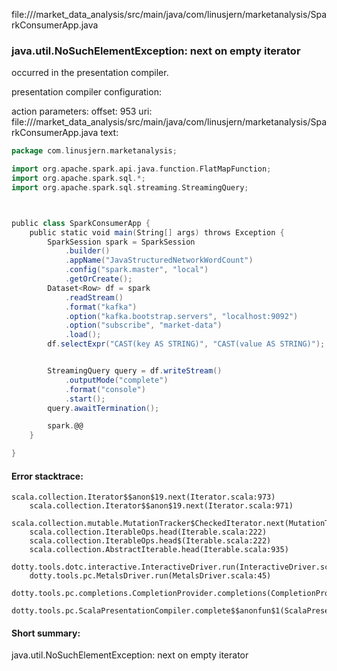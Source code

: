 file://<WORKSPACE>/market_data_analysis/src/main/java/com/linusjern/marketanalysis/SparkConsumerApp.java
### java.util.NoSuchElementException: next on empty iterator

occurred in the presentation compiler.

presentation compiler configuration:


action parameters:
offset: 953
uri: file://<WORKSPACE>/market_data_analysis/src/main/java/com/linusjern/marketanalysis/SparkConsumerApp.java
text:
```scala
package com.linusjern.marketanalysis;

import org.apache.spark.api.java.function.FlatMapFunction;
import org.apache.spark.sql.*;
import org.apache.spark.sql.streaming.StreamingQuery;



public class SparkConsumerApp {
    public static void main(String[] args) throws Exception {
        SparkSession spark = SparkSession
            .builder()
            .appName("JavaStructuredNetworkWordCount")
            .config("spark.master", "local")
            .getOrCreate();
        Dataset<Row> df = spark
            .readStream()
            .format("kafka")
            .option("kafka.bootstrap.servers", "localhost:9092")
            .option("subscribe", "market-data")
            .load();
        df.selectExpr("CAST(key AS STRING)", "CAST(value AS STRING)");


        StreamingQuery query = df.writeStream()
            .outputMode("complete")
            .format("console")
            .start();
        query.awaitTermination();

        spark.@@
    }

}

```



#### Error stacktrace:

```
scala.collection.Iterator$$anon$19.next(Iterator.scala:973)
	scala.collection.Iterator$$anon$19.next(Iterator.scala:971)
	scala.collection.mutable.MutationTracker$CheckedIterator.next(MutationTracker.scala:76)
	scala.collection.IterableOps.head(Iterable.scala:222)
	scala.collection.IterableOps.head$(Iterable.scala:222)
	scala.collection.AbstractIterable.head(Iterable.scala:935)
	dotty.tools.dotc.interactive.InteractiveDriver.run(InteractiveDriver.scala:164)
	dotty.tools.pc.MetalsDriver.run(MetalsDriver.scala:45)
	dotty.tools.pc.completions.CompletionProvider.completions(CompletionProvider.scala:50)
	dotty.tools.pc.ScalaPresentationCompiler.complete$$anonfun$1(ScalaPresentationCompiler.scala:146)
```
#### Short summary: 

java.util.NoSuchElementException: next on empty iterator